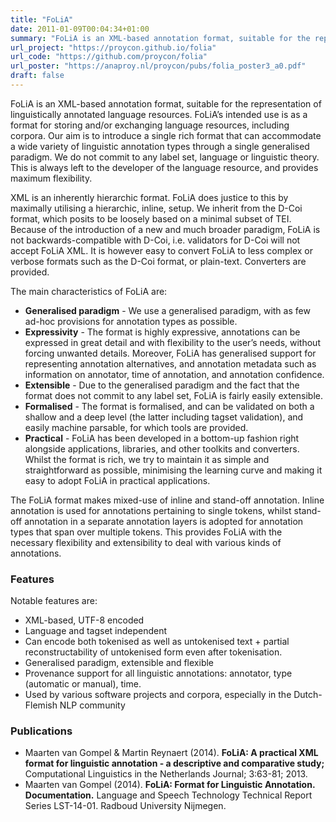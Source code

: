 ```yaml
---
title: "FoLiA"
date: 2011-01-09T00:04:34+01:00
summary: "FoLiA is an XML-based annotation format, suitable for the representation of linguistically annotated language resources. FoLiA’s intended use is as a format for storing and/or exchanging language resources, including corpora. Our aim is to introduce a single rich format that can accommodate a wide variety of linguistic annotation types through a single generalised paradigm. We do not commit to any label set, language or linguistic theory. "
url_project: "https://proycon.github.io/folia"
url_code: "https://github.com/proycon/folia"
url_poster: "https://anaproy.nl/proycon/pubs/folia_poster3_a0.pdf"
draft: false
---
```




FoLiA is an XML-based annotation format, suitable for the representation
of linguistically annotated language resources. FoLiA’s intended use is
as a format for storing and/or exchanging language resources, including
corpora. Our aim is to introduce a single rich format that can
accommodate a wide variety of linguistic annotation types through a
single generalised paradigm. We do not commit to any label set, language
or linguistic theory. This is always left to the developer of the
language resource, and provides maximum flexibility.

XML is an inherently hierarchic format. FoLiA does justice to this by
maximally utilising a hierarchic, inline, setup. We inherit from the
D-Coi format, which posits to be loosely based on a minimal subset of
TEI. Because of the introduction of a new and much broader paradigm,
FoLiA is not backwards-compatible with D-Coi, i.e. validators for D-Coi
will not accept FoLiA XML. It is however easy to convert FoLiA to less
complex or verbose formats such as the D-Coi format, or plain-text.
Converters are provided.

The main characteristics of FoLiA are:

-  **Generalised paradigm** - We use a generalised paradigm, with as few
   ad-hoc provisions for annotation types as possible.
-  **Expressivity** - The format is highly expressive, annotations can
   be expressed in great detail and with flexibility to the user’s
   needs, without forcing unwanted details. Moreover, FoLiA has
   generalised support for representing annotation alternatives, and
   annotation metadata such as information on annotator, time of
   annotation, and annotation confidence.
-  **Extensible** - Due to the generalised paradigm and the fact that
   the format does not commit to any label set, FoLiA is fairly easily
   extensible.
-  **Formalised** - The format is formalised, and can be validated on
   both a shallow and a deep level (the latter including tagset
   validation), and easily machine parsable, for which tools are
   provided.
-  **Practical** - FoLiA has been developed in a bottom-up fashion right
   alongside applications, libraries, and other toolkits and converters.
   Whilst the format is rich, we try to maintain it as simple and
   straightforward as possible, minimising the learning curve and making
   it easy to adopt FoLiA in practical applications.

The FoLiA format makes mixed-use of inline and stand-off annotation.
Inline annotation is used for annotations pertaining to single tokens,
whilst stand-off annotation in a separate annotation layers is adopted
for annotation types that span over multiple tokens. This provides FoLiA
with the necessary flexibility and extensibility to deal with various
kinds of annotations.

### Features

Notable features are:

-  XML-based, UTF-8 encoded
-  Language and tagset independent
-  Can encode both tokenised as well as untokenised text + partial
   reconstructability of untokenised form even after tokenisation.
-  Generalised paradigm, extensible and flexible
-  Provenance support for all linguistic annotations: annotator, type
   (automatic or manual), time.
-  Used by various software projects and corpora, especially in the
   Dutch-Flemish NLP community

### Publications

-  Maarten van Gompel & Martin Reynaert (2014). **FoLiA: A practical XML
   format for linguistic annotation - a descriptive and comparative
   study;** Computational Linguistics in the Netherlands Journal;
   3:63-81; 2013.
-  Maarten van Gompel (2014). **FoLiA: Format for Linguistic Annotation.
   Documentation.** Language and Speech Technology Technical Report
   Series LST-14-01. Radboud University Nijmegen.
